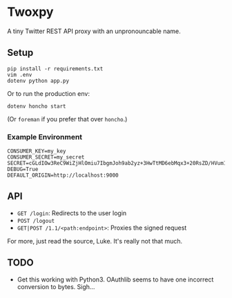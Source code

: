 # Twoxpy

A tiny Twitter REST API proxy with an unpronouncable name.

## Setup

```
pip install -r requirements.txt
vim .env
dotenv python app.py
```

Or to run the production env:

`dotenv honcho start`

(Or `foreman` if you prefer that over `honcho`.)

### Example Environment

```
CONSUMER_KEY=my_key
CONSUMER_SECRET=my_secret
SECRET=cGLdIOw3ReC9WiZjHlOmiu7IbgmJoh9ab2yz+3HwTtMD6ebMqx3+20RsZD/HVum1Eg0=
DEBUG=True
DEFAULT_ORIGIN=http://localhost:9000
```

## API

- `GET /login`: Redirects to the user login
- `POST /logout`
- `GET|POST /1.1/<path:endpoint>`: Proxies the signed request

For more, just read the source, Luke. It's really not that much.

## TODO

- Get this working with Python3. OAuthlib seems to have one incorrect conversion
  to bytes. Sigh...
